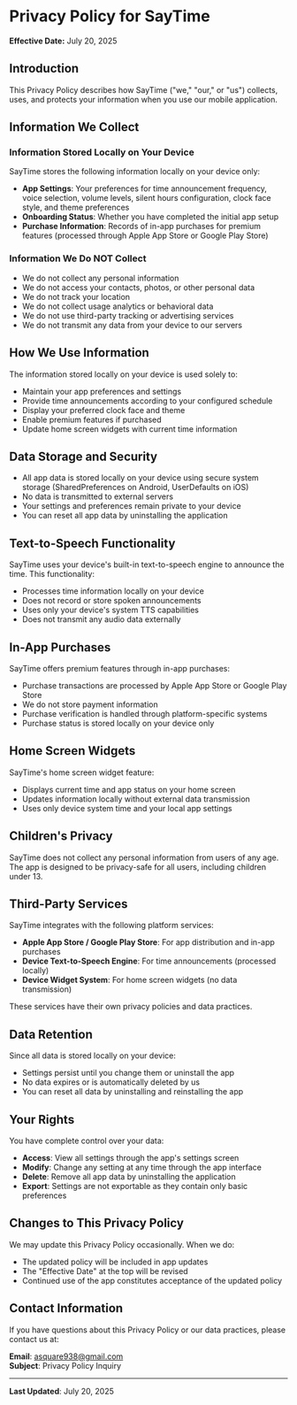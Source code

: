 # Privacy Policy for SayTime

**Effective Date:** July 20, 2025

## Introduction

This Privacy Policy describes how SayTime ("we," "our," or "us") collects, uses, and protects your information when you use our mobile application.

## Information We Collect

### Information Stored Locally on Your Device

SayTime stores the following information locally on your device only:

- **App Settings**: Your preferences for time announcement frequency, voice selection, volume levels, silent hours configuration, clock face style, and theme preferences
- **Onboarding Status**: Whether you have completed the initial app setup
- **Purchase Information**: Records of in-app purchases for premium features (processed through Apple App Store or Google Play Store)

### Information We Do NOT Collect

- We do not collect any personal information
- We do not access your contacts, photos, or other personal data
- We do not track your location
- We do not collect usage analytics or behavioral data
- We do not use third-party tracking or advertising services
- We do not transmit any data from your device to our servers

## How We Use Information

The information stored locally on your device is used solely to:

- Maintain your app preferences and settings
- Provide time announcements according to your configured schedule
- Display your preferred clock face and theme
- Enable premium features if purchased
- Update home screen widgets with current time information

## Data Storage and Security

- All app data is stored locally on your device using secure system storage (SharedPreferences on Android, UserDefaults on iOS)
- No data is transmitted to external servers
- Your settings and preferences remain private to your device
- You can reset all app data by uninstalling the application

## Text-to-Speech Functionality

SayTime uses your device's built-in text-to-speech engine to announce the time. This functionality:

- Processes time information locally on your device
- Does not record or store spoken announcements
- Uses only your device's system TTS capabilities
- Does not transmit any audio data externally

## In-App Purchases

SayTime offers premium features through in-app purchases:

- Purchase transactions are processed by Apple App Store or Google Play Store
- We do not store payment information
- Purchase verification is handled through platform-specific systems
- Purchase status is stored locally on your device only

## Home Screen Widgets

SayTime's home screen widget feature:

- Displays current time and app status on your home screen
- Updates information locally without external data transmission
- Uses only device system time and your local app settings

## Children's Privacy

SayTime does not collect any personal information from users of any age. The app is designed to be privacy-safe for all users, including children under 13.

## Third-Party Services

SayTime integrates with the following platform services:

- **Apple App Store / Google Play Store**: For app distribution and in-app purchases
- **Device Text-to-Speech Engine**: For time announcements (processed locally)
- **Device Widget System**: For home screen widgets (no data transmission)

These services have their own privacy policies and data practices.

## Data Retention

Since all data is stored locally on your device:

- Settings persist until you change them or uninstall the app
- No data expires or is automatically deleted by us
- You can reset all data by uninstalling and reinstalling the app

## Your Rights

You have complete control over your data:

- **Access**: View all settings through the app's settings screen
- **Modify**: Change any setting at any time through the app interface
- **Delete**: Remove all app data by uninstalling the application
- **Export**: Settings are not exportable as they contain only basic preferences

## Changes to This Privacy Policy

We may update this Privacy Policy occasionally. When we do:

- The updated policy will be included in app updates
- The "Effective Date" at the top will be revised
- Continued use of the app constitutes acceptance of the updated policy

## Contact Information

If you have questions about this Privacy Policy or our data practices, please contact us at:

**Email**: asquare938@gmail.com  
**Subject**: Privacy Policy Inquiry

---

**Last Updated**: July 20, 2025